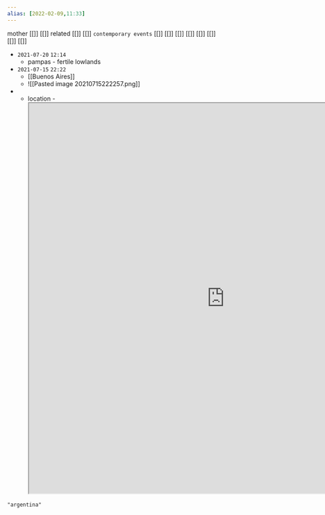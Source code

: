 ```yaml
---
alias: [2022-02-09,11:33]
---
```

 mother [[]] [[]]
 related [[]] [[]]
 `contemporary events` [[]] [[]] [[]] [[]] [[]] [[]] [[]] [[]]

- `2021-07-20`  `12:14`
	- pampas - fertile lowlands
- `2021-07-15`  `22:22`
	- [[Buenos Aires]]
	- ![[Pasted image 20210715222257.png]]
- - location - <iframe src="https://duckduckgo.com/?t=ffab&q=Argentina&ia=web&iaxm=about" width="900" height="900" ></iframe>
```query
"argentina"
```